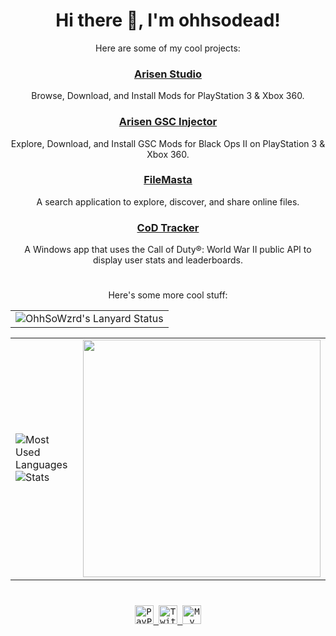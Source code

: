 <div align="center">

<h1>Hi there 👋, I'm ohhsodead!</h1>
<p>Here are some of my cool projects:</p>

<h3><a href="https://github.com/OhhSoWzrd/arisen-studio">Arisen Studio</a></h3>
<p>Browse, Download, and Install Mods for PlayStation 3 & Xbox 360.</p>

<h3><a href="https://github.com/OhhSoWzrd/arisen-gsc-injector">Arisen GSC Injector</a></h3>
<p>Explore, Download, and Install GSC Mods for Black Ops II on PlayStation 3 & Xbox 360.</p>

<h3><a href="https://github.com/OhhSoWzrd/FileMasta">FileMasta</a></h3>
<p>A search application to explore, discover, and share online files.</p>

<h3><a href="https://github.com/OhhSoWzrd/CoD-Tracker">CoD Tracker</a></h3>
<p>A Windows app that uses the Call of Duty®: World War II public API to display user stats and leaderboards.</p>

</div>

<div align="center">
<h1></h1>
<p>Here's some more cool stuff:</p>
<p></p>

<div align="center">
  <table>
    <tr>
      <td>
        <img
          src="https://lanyard.kyrie25.me/api/212676144934289408?bg=transparent&waveColor=DD6387&waveSpotifyColor=DD6387&gradient=DD6387-DD6387&imgFit=cover"
          alt="OhhSoWzrd's Lanyard Status"
        />
      </td>
    </tr>
  </table>

  <table>
    <tr>
      <td>
        <img
          src="https://stats.tompc.live/api/top-langs/?username=OhhSoWzrd&layout=compact&theme=transparent&text_color=cdd6f4&hide_border=true&icon_color=cba6f7&title_color=94e2d5&langs_count=8"
          alt="Most Used Languages"
        />
        <br />
        <img
          src="https://stats.tompc.live/api?username=ohhsodead&show_icons=true&theme=transparent&text_color=cdd6f4&icon_color=cba6f7&title_color=94e2d5&hide_border=true&rank_icon=percentile"
          alt="Stats"
        />
      </td>
      <td>
        <a href="https://spotify-github-profile.kittinanx.com/api/view.svg?uid=31lgscfm5xnduipreksghenpox4a&redirect=true" target="_self" title="Open In Spotify">
          <img
            src="https://spotify-github-profile.kittinanx.com/api/view.svg?uid=31lgscfm5xnduipreksghenpox4a&cover_image=true&theme=default&show_offline=false&background_color=transparent&text_color=cdd6f4&icon_color=cba6f7&title_color=94e2d5&interchange=true&bar_color_cover=true"
            style="height: 380px"
          />
        </a>
      </td>
    </tr>
    
  </table></div>

  <h1></h1>

  <kbd>
    <a href="https://paypal.me/OhhSoWzrd">
      <img
        src="https://img.shields.io/badge/PayPal-00457C?style=for-the-badge&logo=paypal&logoColor=white&color=blue"
        alt="PayPal"
        height="30"
      /> </a
  ></kbd>
  <kbd
    ><a href="https://x.com/OhhSoWzrd">
      <img
        src="https://img.shields.io/badge/Twitter-000000?logo=x&logoColor=white&style=for-the-badge"
        alt="Twitter"
        height="30"
      /> </a
  ></kbd>
 <kbd
    ><a href="https://open.spotify.com/user/31lgscfm5xnduipreksghenpox4a?si=45d6782d8a1d40b9">
      <img
        src="https://img.shields.io/badge/Profile-1db954?logo=spotify&logoColor=white&style=for-the-badge"
        alt="My Spotify Profile"
        height="30"
      /> </a
  ></kbd>
</div>

